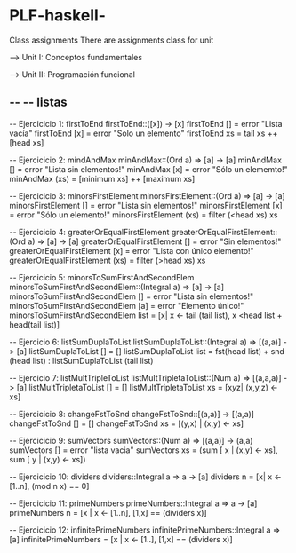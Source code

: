 # PLF-haskell-
Class assignments
There are assignments class for unit

--> Unit I: Conceptos fundamentales

--> Unit II: Programación funcional

-- 
--  listas
--
--  Ejercicicio 1:  firstToEnd
firstToEnd::([x]) -> [x] 
firstToEnd [] = error "Lista vacía"
firstToEnd [x] = error "Solo un elemento"
firstToEnd xs = tail xs ++ [head xs]

--  Ejercicicio 2:  mindAndMax
minAndMax::(Ord a) => [a] -> [a]
minAndMax [] = error "Lista sin elementos!"
minAndMax [x] = error "Sólo un elememto!"
minAndMax (xs) = [minimum xs] ++ [maximum xs]

--  Ejercicicio 3: minorsFirstElement
minorsFirstElement::(Ord a) => [a] -> [a]
minorsFirstElement [] = error "Lista sin elementos!"
minorsFirstElement [x] = error "Sólo un elemento!"
minorsFirstElement (xs) = filter (<head xs) xs

--  Ejercicicio 4:  greaterOrEqualFirstElement
greaterOrEqualFirstElement::(Ord a) => [a] -> [a]
greaterOrEqualFirstElement [] = error "Sin elementos!"
greaterOrEqualFirstElement [x] = error "Lista con único elemento!"
greaterOrEqualFirstElement (xs) = filter (>head xs) xs

--  Ejercicicio 5:  minorsToSumFirstAndSecondElem
minorsToSumFirstAndSecondElem::(Integral a) => [a] -> [a]
minorsToSumFirstAndSecondElem [] = error "Lista sin elementos!"
minorsToSumFirstAndSecondElem [a] = error "Elemento único!"
minorsToSumFirstAndSecondElem list = [x| x <- tail (tail list), x <head list + head(tail list)]

--  Ejercicio 6:  listSumDuplaToList
listSumDuplaToList::(Integral a) => [(a,a)] -> [a]
listSumDuplaToList [] = []
listSumDuplaToList list = fst(head list) + snd (head list) : listSumDuplaToList (tail list)

--  Ejercicio 7:    listMultTripleToList
listMultTripletaToList::(Num a) => [(a,a,a)] -> [a]
listMultTripletaToList [] = []
listMultTripletaToList xs = [x*y*z| (x,y,z) <- xs]

--  Ejercicicio 8:  changeFstToSnd
changeFstToSnd::[(a,a)] -> [(a,a)]
changeFstToSnd [] = []
changeFstToSnd xs = [(y,x) | (x,y) <- xs]

--  Ejercicicio 9:  sumVectors
sumVectors::(Num a) => [(a,a)] -> (a,a)
sumVectors [] = error "lista vacia"
sumVectors xs = (sum [ x | (x,y) <- xs], sum [ y | (x,y) <- xs])

--  Ejercicicio 10: dividers
dividers::Integral a => a -> [a]
dividers n = [x| x <- [1..n], (mod n x) == 0]

--  Ejercicicio 11: primeNumbers
primeNumbers::Integral a => a -> [a]
primeNumbers n = [x | x <- [1..n], [1,x] == (dividers x)]

--  Ejercicicio 12: infinitePrimeNumbers
infinitePrimeNumbers::Integral a => [a]
infinitePrimeNumbers = [x | x <- [1..], [1,x] == (dividers x)]
